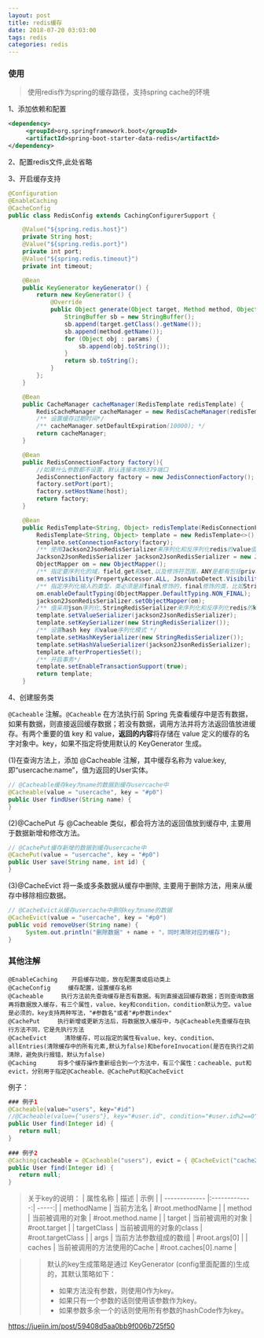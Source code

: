 ```yaml
---
layout: post
title: redis缓存
date: 2018-07-20 03:03:00
tags: redis
categories: redis
---
```


### 使用

>使用redis作为spring的缓存路径，支持spring cache的环境

1、添加依赖和配置

```xml
<dependency>
     <groupId>org.springframework.boot</groupId>
     <artifactId>spring-boot-starter-data-redis</artifactId>
</dependency>
```

2、配置redis文件,此处省略

<!-- more -->

3、开启缓存支持

```JAVA
@Configuration
@EnableCaching
@CacheConfig
public class RedisConfig extends CachingConfigurerSupport {

    @Value("${spring.redis.host}")
    private String host;
    @Value("${spring.redis.port}")
    private int port;
    @Value("${spring.redis.timeout}")
    private int timeout;

    @Bean
    public KeyGenerator keyGenerator() {
        return new KeyGenerator() {
            @Override
            public Object generate(Object target, Method method, Object... params) {
                StringBuffer sb = new StringBuffer();
                sb.append(target.getClass().getName());
                sb.append(method.getName());
                for (Object obj : params) {
                    sb.append(obj.toString());
                }
                return sb.toString();
            }
        };
    }

    @Bean
    public CacheManager cacheManager(RedisTemplate redisTemplate) {
        RedisCacheManager cacheManager = new RedisCacheManager(redisTemplate);
        /** 设置缓存过期时间*/
        /** cacheManager.setDefaultExpiration(10000); */
        return cacheManager;
    }

    @Bean
    public RedisConnectionFactory factory(){
        //如果什么参数都不设置，默认连接本地6379端口
        JedisConnectionFactory factory = new JedisConnectionFactory();
        factory.setPort(port);
        factory.setHostName(host);
        return factory;
    }

    @Bean
    public RedisTemplate<String, Object> redisTemplate(RedisConnectionFactory factory) {
        RedisTemplate<String, Object> template = new RedisTemplate<>();
        template.setConnectionFactory(factory);
        /** 使用Jackson2JsonRedisSerializer来序列化和反序列化redis的value值（默认使用JDK的序列化方式）*/
        Jackson2JsonRedisSerializer jackson2JsonRedisSerializer = new Jackson2JsonRedisSerializer(Object.class);
        ObjectMapper om = new ObjectMapper();
        /** 指定要序列化的域，field,get和set,以及修饰符范围，ANY是都有包括private和public */
        om.setVisibility(PropertyAccessor.ALL, JsonAutoDetect.Visibility.ANY);
        /** 指定序列化输入的类型，类必须是非final修饰的，final修饰的类，比如String,Integer等会跑出异常*/
        om.enableDefaultTyping(ObjectMapper.DefaultTyping.NON_FINAL);
        jackson2JsonRedisSerializer.setObjectMapper(om);
        /** 值采用json序列化,StringRedisSerializer来序列化和反序列化redis的key值 */
        template.setValueSerializer(jackson2JsonRedisSerializer);
        template.setKeySerializer(new StringRedisSerializer());
        /** 设置hash key 和value序列化模式 */
        template.setHashKeySerializer(new StringRedisSerializer());
        template.setHashValueSerializer(jackson2JsonRedisSerializer);
        template.afterPropertiesSet();
        /** 开启事务*/
        template.setEnableTransactionSupport(true);
        return template;
    }
```

4、创建服务类

`@Cacheable` 注解。`@Cacheable` 在方法执行前 Spring 先查看缓存中是否有数据，如果有数据，则直接返回缓存数据；若没有数据，调用方法并将方法返回值放进缓存。有两个重要的值 key 和 value，**返回的内容**将存储在 value 定义的缓存的名字对象中。key，如果不指定将使用默认的 KeyGenerator 生成。

<!-- more -->

(1)在查询方法上，添加 @Cacheable 注解，其中缓存名称为 value:key,即“usercache:name”，值为返回的User实体。

```JAVA
// @Cacheable缓存key为name的数据到缓存usercache中
@Cacheable(value = "usercache", key = "#p0")
public User findUser(String name) {
}
```

(2)@CachePut 与 @Cacheable 类似，都会将方法的返回值放到缓存中, 主要用于数据新增和修改方法。

```JAVA
// @CachePut缓存新增的数据到缓存usercache中
@CachePut(value = "usercache", key = "#p0")
public User save(String name, int id) {
}
```

(3)@CacheEvict 将一条或多条数据从缓存中删除, 主要用于删除方法，用来从缓存中移除相应数据。

```JAVA
// @CacheEvict从缓存usercache中删除key为name的数据
@CacheEvict(value = "usercache", key = "#p0")
public void removeUser(String name) {
     System.out.println("删除数据" + name + "，同时清除对应的缓存");
}
```

### 其他注解

```shell
@EnableCaching	  开启缓存功能，放在配置类或启动类上
@CacheConfig	 缓存配置，设置缓存名称
@Cacheable	   执行方法前先查询缓存是否有数据。有则直接返回缓存数据；否则查询数据再将数据放入缓存，有三个属性，value、key和condition，condition默认为空。value是必须的，key支持两种写法，"#参数名"或者"#p参数index"
@CachePut	  执行新增或更新方法后，将数据放入缓存中，与@Cacheable先查缓存在执行方法不同，它是先执行方法
@CacheEvict	    清除缓存，可以指定的属性有value、key、condition、allEntries(清除缓存中的所有元素,默认为false)和beforeInvocation(是否在执行之前清除，避免执行报错，默认为false)
@Caching	  将多个缓存操作重新组合到一个方法中，有三个属性：cacheable、put和evict，分别用于指定@Cacheable、@CachePut和@CacheEvict
```

例子：
```java
### 例子1
@Cacheable(value="users", key="#id")
//@Cacheable(value={"users"}, key="#user.id", condition="#user.id%2==0")
public User find(Integer id) {
   return null;
}
   
### 例子2
@Caching(cacheable = @Cacheable("users"), evict = { @CacheEvict("cache2"),@CacheEvict(value = "cache3", allEntries = true) })
public User find(Integer id) {
   return null;
}
```

>关于key的说明：
| 属性名称        | 描述           | 示例  |
| ------------- |:-------------:| -----:|
| methodName | 当前方法名 | #root.methodName |
| method | 当前被调用的对象 | #root.method.name |
| target | 当前被调用的对象  | #root.target |
| targetClass | 当前被调用的对象的class | #root.targetClass |
| args | 当前方法参数组成的数组 | #root.args[0] |
| caches | 当前被调用的方法使用的Cache | #root.caches[0].name |

>>默认的key生成策略是通过 KeyGenerator (config里面配置的)生成的，其默认策略如下：
>>- 如果方法没有参数，则使用0作为key。
>>- 如果只有一个参数的话则使用该参数作为key。
>>- 如果参数多余一个的话则使用所有参数的hashCode作为key。





https://juejin.im/post/59408d5aa0bb9f006b725f50